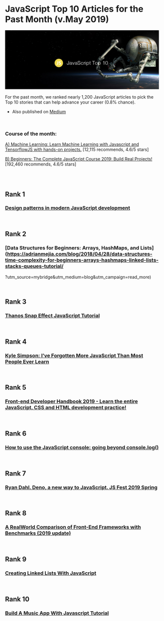 # JavaScript Top 10 Articles for the Past Month (v.May 2019)

<img src="Top10-1905-js.png" width="800" alt="Mybridge"></a>

For the past month, we ranked nearly 1,200 JavaScript articles to pick the Top 10 stories that can help advance your career (0.8% chance).

* Also published on [Medium](https://medium.mybridge.co/javascript-top-10-articles-for-the-past-month-v-may-2019-11d4211067a2)

<br>

### Course of the month:

[A) Machine Learning: Learn Machine Learning with Javascript and TensorflowJS with hands-on projects.](http://bit.ly/2rvL7tt) [12,115 recommends, 4.6/5 stars]

[B) Beginners: The Complete JavaScript Course 2019: Build Real Projects!](http://bit.ly/2m4j6qE) [192,460 recommends, 4.6/5 stars]

<br>

<br>

## Rank 1
### [Design patterns in modern JavaScript development](https://levelup.gitconnected.com/design-patterns-in-modern-javascript-development-ec84d8be06ca?utm_source=mybridge&utm_medium=blog&utm_campaign=read_more)


<br>

## Rank 2
### [Data Structures for Beginners: Arrays, HashMaps, and Lists](https://adrianmejia.com/blog/2018/04/28/data-structures-time-complexity-for-beginners-arrays-hashmaps-linked-lists-stacks-queues-tutorial/
?utm_source=mybridge&utm_medium=blog&utm_campaign=read_more)


<br>

## Rank 3
### [Thanos Snap Effect JavaScript Tutorial](https://www.youtube.com/watch?v=fM791m4A_Pk?utm_source=mybridge&utm_medium=blog&utm_campaign=read_more)


<br>

## Rank 4
### [Kyle Simpson: I’ve Forgotten More JavaScript Than Most People Ever Learn](https://medium.com/@amsterdamjs/kyle-simpson-ive-forgotten-more-javascript-than-most-people-ever-learn-3bddc6c13e93?utm_source=mybridge&utm_medium=blog&utm_campaign=read_more)


<br>

## Rank 5
### [Front-end Developer Handbook 2019 - Learn the entire JavaScript, CSS and HTML development practice!](https://frontendmasters.com/books/front-end-handbook/2019?utm_source=mybridge&utm_medium=blog&utm_campaign=read_more)


<br>

## Rank 6
### [How to use the JavaScript console: going beyond console.log()](https://medium.freecodecamp.org/how-to-use-the-javascript-console-going-beyond-console-log-5128af9d573b?utm_source=mybridge&utm_medium=blog&utm_campaign=read_more)


<br>

## Rank 7
### [Ryan Dahl. Deno, a new way to JavaScript. JS Fest 2019 Spring](https://www.youtube.com/watch?v=z6JRlx5NC9E?utm_source=mybridge&utm_medium=blog&utm_campaign=read_more)


<br>

## Rank 8
### [A RealWorld Comparison of Front-End Frameworks with Benchmarks (2019 update)](https://medium.freecodecamp.org/a-realworld-comparison-of-front-end-frameworks-with-benchmarks-2019-update-4be0d3c78075?utm_source=mybridge&utm_medium=blog&utm_campaign=read_more)


<br>

## Rank 9
### [Creating Linked Lists With JavaScript](https://dev.to/emmawedekind/creating-linked-lists-with-javascript-391e?utm_source=mybridge&utm_medium=blog&utm_campaign=read_more)


<br>

## Rank 10
### [Build A Music App With Javascript Tutorial](https://www.youtube.com/watch?v=2VJlzeEVL8A?utm_source=mybridge&utm_medium=blog&utm_campaign=read_more)
